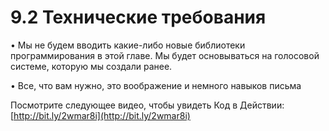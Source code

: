 # 9.2 Технические требования

• Мы не будем вводить какие-либо новые библиотеки программирования в этой главе. Мы будет основываться на голосовой системе, которую мы создали ранее. 

• Все, что вам нужно, это воображение и немного навыков письма

Посмотрите следующее видео, чтобы увидеть Код в Действии: [http://bit.ly/2wmar8i](http://bit.ly/2wmar8i)

